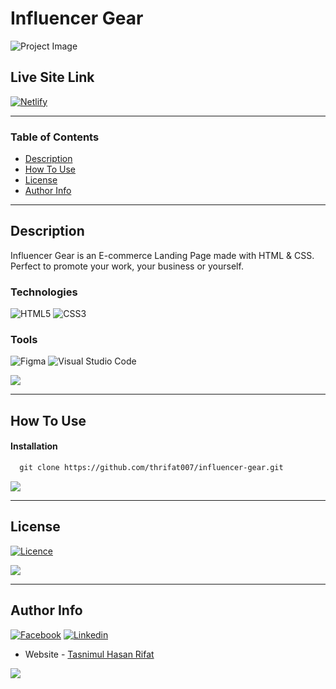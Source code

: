 # Influencer Gear

![Project Image](https://i.imgur.com/D0IeDwE.png)

## Live Site Link
[![Netlify](https://img.shields.io/badge/netlify-%23000000.svg?style=for-the-badge&logo=netlify&logoColor=#00C7B7)](https://influencer-gear.vercel.app/)

---

### Table of Contents

- [Description](#description)
- [How To Use](#how-to-use)
- [License](#license)
- [Author Info](#author-info)

---

## Description

Influencer Gear is an E-commerce Landing Page made with HTML & CSS. Perfect to promote your work, your business or yourself.

### Technologies

 ![HTML5](https://img.shields.io/badge/html5-%23E34F26.svg?style=for-the-badge&logo=html5&logoColor=white)
 ![CSS3](https://img.shields.io/badge/css3-%231572B6.svg?style=for-the-badge&logo=css3&logoColor=white)

 ### Tools
 ![Figma](https://img.shields.io/badge/figma-%23F24E1E.svg?style=for-the-badge&logo=figma&logoColor=white)
 ![Visual Studio Code](https://img.shields.io/badge/Visual%20Studio%20Code-0078d7.svg?style=for-the-badge&logo=visual-studio-code&logoColor=white)

[![](https://img.shields.io/badge/back%20to%20top-%E2%86%A9-blue)](#influencer-gear)

---

## How To Use

#### Installation


```html
  git clone https://github.com/thrifat007/influencer-gear.git
```
[![](https://img.shields.io/badge/back%20to%20top-%E2%86%A9-blue)](#influencer-gear)

---

## License

[![Licence](https://img.shields.io/github/license/Ileriayo/markdown-badges?style=for-the-badge)](./LICENSE)

[![](https://img.shields.io/badge/back%20to%20top-%E2%86%A9-blue)](#influencer-gear)

---

## Author Info

[![Facebook](https://img.shields.io/badge/Facebook-1877F2?style=for-the-badge&logo=facebook&logoColor=white)](https://facebook.com/thrifat007)
[![Linkedin](https://img.shields.io/badge/LinkedIn-0077B5?style=for-the-badge&logo=linkedin&logoColor=white)](https://www.linkedin.com/in/thrifat007/)
- Website - [Tasnimul Hasan Rifat](https://tasnimulhasan.com)

[![](https://img.shields.io/badge/back%20to%20top-%E2%86%A9-blue)](#influencer-gear)
